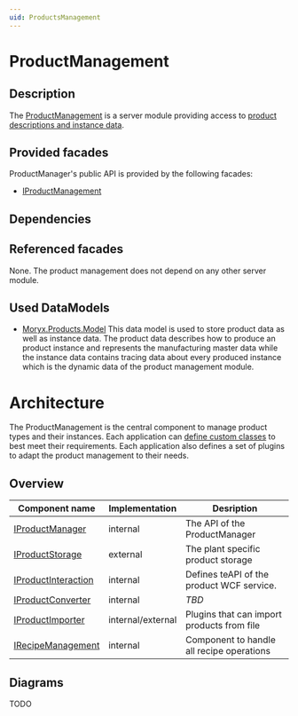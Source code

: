 ```yaml
---
uid: ProductsManagement
---
```

# ProductManagement

## Description

The [ProductManagement](xref:Moryx.Products.Management) is a server module providing access to [product descriptions and instance data](xref:ProductsConcept).

## Provided facades

ProductManager's public API is provided by the following facades:

* [IProductManagement](xref:Moryx.Products.IProductManagement) 

## Dependencies

## Referenced facades

None. The product management does not depend on any other server module.

## Used DataModels

* [Moryx.Products.Model](xref:Moryx.Products.Model) This data model is used to store product data as well as instance data. The product data describes how to produce an product instance and represents the manufacturing master data while the instance data contains tracing data about every produced instance which is the dynamic data of the product management module.

# Architecture
The ProductManagement is the central component to manage product types and their instances. Each application can [define custom classes](xref:productDefinition) to best
meet their requirements. Each application also defines a set of plugins to adapt the product management to their needs.

## Overview

Component name|Implementation|Desription
--------------|--------------|----------
[IProductManager](xref:Moryx.Products.Management.IProductManager)|internal|The API of the ProductManager
[IProductStorage](xref:Moryx.Products.IProductStorage)|external|The plant specific product storage
[IProductInteraction](xref:Moryx.Products.Management.Modification.IProductInteraction)|internal|Defines teAPI of the product WCF service.
[IProductConverter](xref:Moryx.Products.Management.Modification.IProductConverter)|internal| *TBD*
[IProductImporter](xref:Moryx.Products.IProductImporter)|internal/external|Plugins that can import products from file
[IRecipeManagement](xref:Moryx.Products.Management.IRecipeManagement)|internal|Component to handle all recipe operations

## Diagrams

TODO
